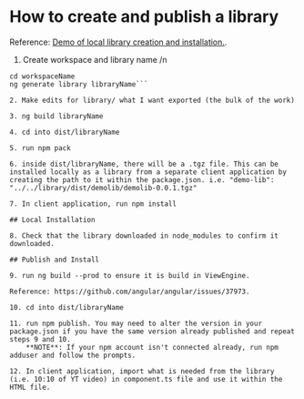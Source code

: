 # How to create and publish a library

Reference: [Demo of local library creation and installation.](https://www.youtube.com/watch?v=U--hmDBGfa8).

1. Create workspace and library name /n

````ng new workspaceName --create-application=false
cd workspaceName
ng generate library libraryName```

2. Make edits for library/ what I want exported (the bulk of the work)

3. ng build libraryName

4. cd into dist/libraryName

5. run npm pack

6. inside dist/libraryName, there will be a .tgz file. This can be installed locally as a library from a separate client application by creating the path to it within the package.json. i.e. "demo-lib": "../../library/dist/demolib/demolib-0.0.1.tgz"

7. In client application, run npm install

## Local Installation

8. Check that the library downloaded in node_modules to confirm it downloaded.

## Publish and Install

9. run ng build --prod to ensure it is build in ViewEngine.

Reference: https://github.com/angular/angular/issues/37973.

10. cd into dist/libraryName

11. run npm publish. You may need to alter the version in your package.json if you have the same version already published and repeat steps 9 and 10.
    **NOTE**: If your npm account isn't connected already, run npm adduser and follow the prompts.

12. In client application, import what is needed from the library (i.e. 10:10 of YT video) in component.ts file and use it within the HTML file.
````
